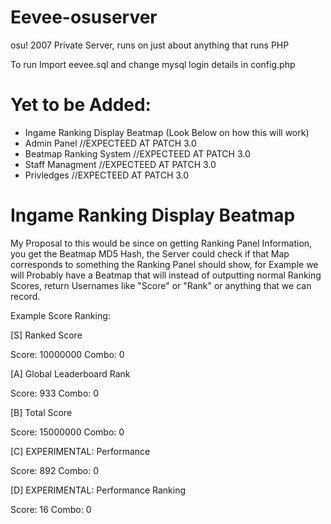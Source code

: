 # Eevee-osuserver
osu! 2007 Private Server, runs on just about anything that runs PHP

To run Import eevee.sql and change mysql login details in config.php

# Yet to be Added:

* Ingame Ranking Display Beatmap (Look Below on how this will work) 
* Admin Panel //EXPECTEED AT PATCH 3.0
* Beatmap Ranking System //EXPECTEED AT PATCH 3.0
* Staff Managment //EXPECTEED AT PATCH 3.0
* Privledges //EXPECTEED AT PATCH 3.0

# Ingame Ranking Display Beatmap

My Proposal to this would be since on getting Ranking Panel Information,
you get the Beatmap MD5 Hash, the Server could check if that Map corresponds
to something the Ranking Panel should show, for Example we will Probably have
a Beatmap that will instead of outputting normal Ranking Scores,
return Usernames like "Score" or "Rank" or anything that we can record.

Example Score Ranking:

[S] Ranked Score

Score: 10000000 Combo: 0

[A] Global Leaderboard Rank

Score: 933 Combo: 0

[B] Total Score

Score: 15000000 Combo: 0

[C] EXPERIMENTAL: Performance

Score: 892 Combo: 0

[D] EXPERIMENTAL: Performance Ranking

Score: 16 Combo: 0
